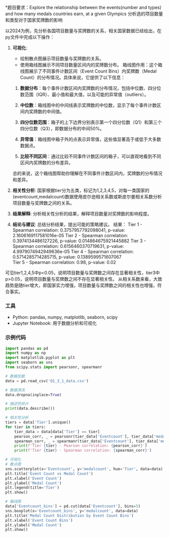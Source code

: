 *题目要求：Explore the relationship between the events(number and types) and how many medals countries earn, at a given Olympics
分析选的项目数量和类型对于国家奖牌数的影响

以2024为例，先分析各国项目数量与奖牌数的关系，相关国家数据已经给出，在py文件中完成以下操作：

1. **可视化**:
    - 绘制散点图展示项目数量与奖牌数的关系。
    - 使用箱线图展示不同项目数量区间内的奖牌数分布。
箱线图作用：这个箱线图展示了不同事件计数区间（Event Count Bins）内奖牌数（Medal Count）的分布情况。具体来说，它提供了以下信息：

   1. **数据分布**：每个事件计数区间内奖牌数的分布情况，包括中位数、四分位数范围（IQR）、最小值和最大值，以及可能的异常值（outliers）。

   2. **中位数**：箱线图中的中间线表示奖牌数的中位数，显示了每个事件计数区间内奖牌数的中间值。

   3. **四分位数范围**：箱子的上下边界分别表示第一个四分位数（Q1）和第三个四分位数（Q3），即数据分布的中间50%。

   4. **异常值**：箱线图中箱子外的点表示异常值，这些值显著高于或低于大多数数据点。

   5. **比较不同区间**：通过比较不同事件计数区间的箱子，可以直观地看到不同区间内奖牌数的分布差异。

   总的来说，这个箱线图帮助你理解在不同事件计数区间内，奖牌数的分布情况和差异。

1. **相关性分析**: 国家根据tier分为五类，标记为1,2,3,4,5，对每一类国家的(eventcount,medalcount)数据使用皮尔逊相关系数或斯皮尔曼相关系数分析项目数量与奖牌数之间的关系。
2. **结果解释**: 分析相关性分析的结果，解释项目数量对奖牌数的影响程度。
3. **结论与建议**: 总结分析结果，提出可能的策略建议。
结果：
Tier 1 - Spearman correlation: 0.3757957792098041, p-value: 2.1606169117581016e-05
Tier 2 - Spearman correlation: 0.3974134486127226, p-value: 0.014864675921445882 
Tier 3 - Spearman correlation: 0.6156460370719631, p-value: 4.9979074942949636e-05
Tier 4 - Spearman correlation: 0.5714285714285715, p-value: 0.1389599571607067   
Tier 5 - Spearman correlation: 0.98, p-value: 0.02

可见tier1,2,4,5中p<0.05，说明项目数量与奖牌数之间存在显著相关性，tier3中p>0.05，说明项目数量与奖牌数之间不存在显著相关性。
从相关系数来看，大致趋势是随tier增大，即国家实力增强，项目数量与奖牌数之间的相关性也增强，符合事实。

### 工具
- Python: pandas, numpy, matplotlib, seaborn, scipy
- Jupyter Notebook: 用于数据分析和可视化

### 示例代码
```python
import pandas as pd
import numpy as np
import matplotlib.pyplot as plt
import seaborn as sns
from scipy.stats import pearsonr, spearmanr

# 数据加载
data = pd.read_csv('Q1_3_1_data.csv')

# 数据清洗
data.dropna(inplace=True)

# 描述性统计
print(data.describe())

# 相关性分析
tiers = data['Tier'].unique()
for tier in tiers:
    tier_data = data[data['Tier'] == tier]
    pearson_corr, _ = pearsonr(tier_data['Eventcount'], tier_data['medalcount'])
    spearman_corr, _ = spearmanr(tier_data['Eventcount'], tier_data['medalcount'])
    print(f'Tier {tier} - Pearson correlation: {pearson_corr}')
    print(f'Tier {tier} - Spearman correlation: {spearman_corr}')

# 可视化
# 散点图
sns.scatterplot(x='Eventcount', y='medalcount', hue='Tier', data=data)
plt.title('Event Count vs Medal Count')
plt.xlabel('Event Count')
plt.ylabel('Medal Count')
plt.legend(title='Tier')
plt.show()

# 箱线图
data['Eventcount_bins'] = pd.cut(data['Eventcount'], bins=5)
sns.boxplot(x='Eventcount_bins', y='medalcount', data=data)
plt.title('Medal Count Distribution by Event Count Bins')
plt.xlabel('Event Count Bins')
plt.ylabel('Medal Count')
plt.show()
```

